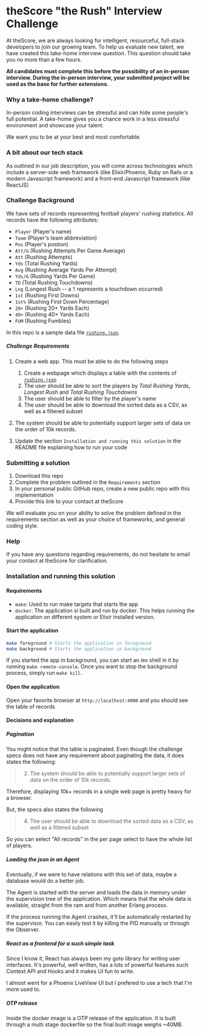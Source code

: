 # theScore "the Rush" Interview Challenge
At theScore, we are always looking for intelligent, resourceful, full-stack developers to join our growing team. To help us evaluate new talent, we have created this take-home interview question. This question should take you no more than a few hours.

**All candidates must complete this before the possibility of an in-person interview. During the in-person interview, your submitted project will be used as the base for further extensions.**

### Why a take-home challenge?
In-person coding interviews can be stressful and can hide some people's full potential. A take-home gives you a chance work in a less stressful environment and showcase your talent.

We want you to be at your best and most comfortable.

### A bit about our tech stack
As outlined in our job description, you will come across technologies which include a server-side web framework (like Elixir/Phoenix, Ruby on Rails or a modern Javascript framework) and a front-end Javascript framework (like ReactJS)

### Challenge Background
We have sets of records representing football players' rushing statistics. All records have the following attributes:
* `Player` (Player's name)
* `Team` (Player's team abbreviation)
* `Pos` (Player's postion)
* `Att/G` (Rushing Attempts Per Game Average)
* `Att` (Rushing Attempts)
* `Yds` (Total Rushing Yards)
* `Avg` (Rushing Average Yards Per Attempt)
* `Yds/G` (Rushing Yards Per Game)
* `TD` (Total Rushing Touchdowns)
* `Lng` (Longest Rush -- a `T` represents a touchdown occurred)
* `1st` (Rushing First Downs)
* `1st%` (Rushing First Down Percentage)
* `20+` (Rushing 20+ Yards Each)
* `40+` (Rushing 40+ Yards Each)
* `FUM` (Rushing Fumbles)

In this repo is a sample data file [`rushing.json`](/rushing.json).

##### Challenge Requirements
1. Create a web app. This must be able to do the following steps
    1. Create a webpage which displays a table with the contents of [`rushing.json`](/rushing.json)
    2. The user should be able to sort the players by _Total Rushing Yards_, _Longest Rush_ and _Total Rushing Touchdowns_
    3. The user should be able to filter by the player's name
    4. The user should be able to download the sorted data as a CSV, as well as a filtered subset

2. The system should be able to potentially support larger sets of data on the order of 10k records.

3. Update the section `Installation and running this solution` in the README file explaining how to run your code

### Submitting a solution
1. Download this repo
2. Complete the problem outlined in the `Requirements` section
3. In your personal public GitHub repo, create a new public repo with this implementation
4. Provide this link to your contact at theScore

We will evaluate you on your ability to solve the problem defined in the requirements section as well as your choice of frameworks, and general coding style.

### Help
If you have any questions regarding requirements, do not hesitate to email your contact at theScore for clarification.

### Installation and running this solution

#### Requirements

- `make`: Used to run make targets that starts the app
- `docker`: The application si built and run by docker. This helps running the application on different system or Elixir installed version.

#### Start the application

```sh
make foreground # Starts the application in foreground
make background # Starts the application in background
```

If you started the app in background, you can start an iex shell in it by running `make remote-console`. Once you want to stop the background process, simply run `make kill`.

#### Open the application

Open your favorite browser at `http://localhost:4000` and you should see the table of records


#### Decisions and explanation

##### Pagination

You might notice that the table is paginated. Even though the challenge specs does not have any requirement about paginating the data, it does states the following:

> 2. The system should be able to potentially support larger sets of data on the order of 10k records.

Therefore, displaying 10k+ records in a single web page is pretty heavy for a browser.

But, the specs also states the following

> 4. The user should be able to download the sorted data as a CSV, as well as a filtered subset

So you can select "All records" in the per page select to have the whole list of players.

##### Loading the json in an Agent

Eventually, if we were to have relations with this set of data, maybe a database would do a better job.

The Agent is started with the server and loads the data in memory under the supervision tree of the application. Which means that the whole data is available, straight from the ram and from another Erlang process.

If the process running the Agent crashes, it'll be automatically restarted by the supervisor. You can easily test it by killing the PID manually or through the Observer.

##### React as a frontend for a such simple task

Since I know it, React has always been my goto library for writing user interfaces. It's powerful, well written, has a lots of powerful features such Context API and Hooks and it makes UI fun to write.

I almost went for a Phoenix LiveView UI but I prefered to use a tech that I'm more used to.

##### OTP release

Inside the docker image is a OTP release of the application. It is built through a multi stage dockerfile so the final built image weighs ~40MB.
